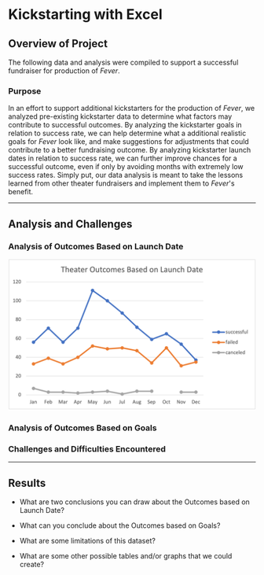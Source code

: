 # Kickstarting with Excel

## Overview of Project
The following data and analysis were compiled to support a successful fundraiser for production of *Fever*. 

### Purpose
In an effort to support additional kickstarters for the production of *Fever*, we analyzed pre-existing kickstarter data to determine what factors may contribute to successful outcomes. By analyzing the kickstarter goals in relation to success rate, we can help determine what a additional realistic goals for *Fever* look like, and make suggestions for adjustments that could contribute to a better fundraising outcome. By analyzing kickstarter launch dates in relation to success rate, we can further improve chances for a successful outcome, even if only by avoiding months with extremely low success rates. Simply put, our data analysis is meant to take the lessons learned from other theater fundraisers and implement them to *Fever*'s benefit.   

---
## Analysis and Challenges

### Analysis of Outcomes Based on Launch Date
![Theater_Outcomes_vs_Launch](https://github.com/TRACIE-F/kickstarter_analysis/blob/main/Resources/Theater_Outcomes_vs_Launch.png)

### Analysis of Outcomes Based on Goals

### Challenges and Difficulties Encountered

---
## Results

- What are two conclusions you can draw about the Outcomes based on Launch Date?

- What can you conclude about the Outcomes based on Goals?

- What are some limitations of this dataset?

- What are some other possible tables and/or graphs that we could create?
